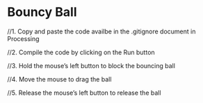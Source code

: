 Bouncy Ball
==========

//1.	Copy and paste the code availbe in the .gitignore document in Processing

//2.    Compile the code by clicking on the Run button

//3.	Hold the mouse’s left button to block the bouncing ball

//4.	Move the mouse to drag the ball

//5.	Release the mouse’s left button to release the ball
